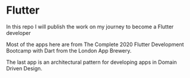 # Flutter
In this repo I will publish the work on my journey to become a Flutter developer

Most of the apps here are from The Complete 2020 Flutter Development Bootcamp with Dart from the London App Brewery.

The last app is an architectural pattern for developing apps in Domain Driven Design.



